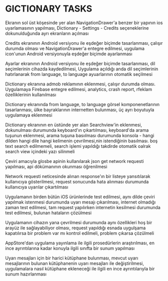 # GICTIONARY TASKS

Ekranın sol üst köşesinde yer alan NavigationDrawer'a benzer bir yapının ios uyarlamasının yapılması, Dictionary - Settings - Credits seçeneklerine dokunulduğunda ayrı ekranların açılması

Credits ekranının Android versiyonu ile eşdeğer biçimde tasarlanması, çalışır durumda olması ve NavigationDrawer'a entegre edilmesi, uygulama icon'unun Android versiyonuyla eşdeğer biçimde ayarlanması

Ayarlar ekranının Android versiyonu ile eşdeğer biçimde tasarlanması, dil seçimlerinin cihazda kaydedilmesi, Uygulama açıldığı anda dil seçimlerinin hatırlanarak from language, to language ayuarlarının otomatik seçilmesi

Dictionary ekranına admob reklamının eklenmesi, çalışır durumda olması. Uygulamaya Firebase entegre edilmesi, analytics, crash report, rfeklam özelliklerinin kullanılması

Dictionary ekranında from language, to language görsel komponenetlarının tasarlanması, ülke bayraklarının internetten bulunması, üç ayrı boyutuyla uygulamaya eklenmesi

Dictionary ekranının en üstünde yer alan Searchview'in eklenmesi, dokunulması durumunda keyboard'ın çıkartılması, keyboard'da arama tuşunun eklenmesi, arama tuşuna basıılması durumunda konsola - hangi dilden hangi dile hangi kelimenin çevrilmesi,nin istendiğinin basılması. boş text search edilmemeli, search işlemi yapıldığı takdirde otomatik oalrak search view içindeki yazı silinmeli

Çeviri amacıyla glosbe apinin kullanılarak json get network requesti yapılması, api dökümanının okunması öğrenilmesi

Network requesti neticesinde alınan response'ın bir listeye yansıtılarak kullanıcıya gösterilmesi, request sonucunda hata alınması durumunda kullanıcıya uyarılar çıkartılması

Uygulamanın birden bütün iOS ürünlerinde test edilmesi, aynı dilde çeviri yapılmak istenmesi durumunda uyarı mesajı çıkarılması, internet olmadığı zaman test edilmesi, tam request yapılırken internetin kesilmesi durumunda test edilmesi, bulunan hataların çözülmesi

Uygulamanın cihazın yana çevrilmesi durumunda aynı özellikleri hoş bir arayüz ile sağlayabiliyor olması, request yapıldığı esnada uygulşama kapatılırsa bir problem var mı kontrol edilmeli, problem çıkarsa çözülmeli

AppStore'dan uygulama yayınlama ile ilgili prosedürlerin araştırılması, en ince ayrıntılarına kadar konuyla ilgili sınıfta bir sunum yapılması

Uyarı mesajları için bir harici kütüphane bulunması, mevcut uyarı mesajlarının bulunan kütüphanenin uyarı mesajları ile değiştirilmesi, uygulamalara nasıl kütüphane ekleneceği ile ilgili en ince ayrıntılarıyla bir sunum hazırlanması
